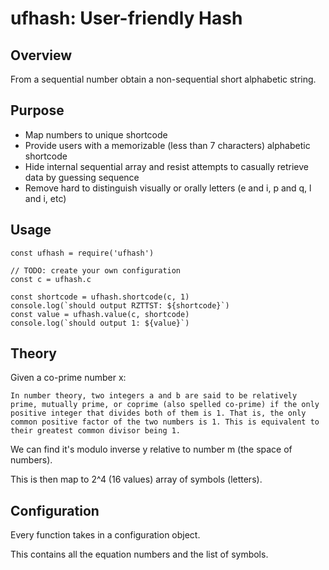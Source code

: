 # ufhash: User-friendly Hash

## Overview

From a sequential number obtain a non-sequential short alphabetic string.

## Purpose

* Map numbers to unique shortcode
* Provide users with a memorizable (less than 7 characters) alphabetic shortcode
* Hide internal sequential array and resist attempts to casually retrieve data by guessing sequence
* Remove hard to distinguish visually or orally letters (e and i, p and q, l and i, etc)

## Usage

```
const ufhash = require('ufhash')

// TODO: create your own configuration
const c = ufhash.c

const shortcode = ufhash.shortcode(c, 1)
console.log(`should output RZTTST: ${shortcode}`)
const value = ufhash.value(c, shortcode)
console.log(`should output 1: ${value}`)
```

## Theory

Given a co-prime number x:

```
In number theory, two integers a and b are said to be relatively prime, mutually prime, or coprime (also spelled co-prime) if the only positive integer that divides both of them is 1. That is, the only common positive factor of the two numbers is 1. This is equivalent to their greatest common divisor being 1.
```

We can find it's modulo inverse y relative to number m (the space of numbers).

This is then map to 2^4 (16 values) array of symbols (letters).

## Configuration

Every function takes in a configuration object. 

This contains all the equation numbers and the list of symbols.